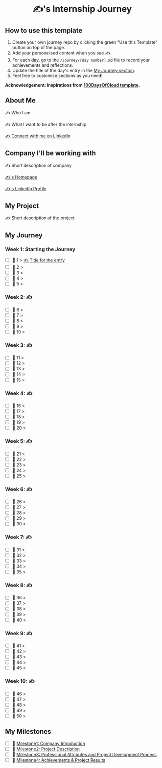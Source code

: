 <div align="center">
<h1> ✍️'s Internship Journey </h1>
</div>

## How to use this template
1. Create your own journey repo by clicking the green "Use this Template" button on top of the page.
2. Add your personalised content when you see ✍️.
3. For each day, go to the `/Journey/[day number].md` file to record your achievements and reflections. 
4. Update the title of the day's entry in the [My Journey section](#my-journey).
5. Feel free to customise sections as you need!

**Acknowledgement: Inspirations from [100DaysOfCloud template](https://github.com/100DaysOfCloud/100DaysOfCloud).**

## About Me
✍️ Who I am

✍️ What I want to be after the internship
 
[✍️ Connect with me on LinkedIn](✍️ )

## Company I'll be working with
✍️ Short description of company

[✍️'s Homepage](✍️ )

[✍️'s LinkedIn Profile](✍️ )

## My Project
✍️ Short description of the project

## My Journey 

### Week 1: Starting the Journey️ 

- [ ] 🚧️ 1 > [✍️ Title for the entry](Journey/001/Readme.md)
- [ ] 🚧️ 2 > [](Journey/002/Readme.md)
- [ ] 🚧️ 3 > [](Journey/003/Readme.md)
- [ ] 🚧️ 4 > [](Journey/004/Readme.md)
- [ ] 🚧️ 5 > [](Journey/005/Readme.md)

### Week 2: ✍️ 

- [ ] 🚧 6 > [](Journey/006/Readme.md)
- [ ] 🚧 7 > [](Journey/007/Readme.md)
- [ ] 🚧 8 > [](Journey/008/Readme.md)
- [ ] 🚧 9 > [](Journey/009/Readme.md)
- [ ] 🚧 10 > [](Journey/010/Readme.md)

### Week 3: ✍️ 

- [ ] 🚧 11 > [](Journey/011/Readme.md)
- [ ] 🚧 12 > [](Journey/012/Readme.md)
- [ ] 🚧 13 > [](Journey/013/Readme.md)
- [ ] 🚧 14 > [](Journey/014/Readme.md)
- [ ] 🚧 15 > [](Journey/015/Readme.md)

### Week 4: ✍️ 

- [ ] 🚧 16 > [](Journey/016/Readme.md)
- [ ] 🚧 17 > [](Journey/017/Readme.md)
- [ ] 🚧 18 > [](Journey/018/Readme.md)
- [ ] 🚧 19 > [](Journey/019/Readme.md)
- [ ] 🚧 20 > [](Journey/020/Readme.md)

### Week 5: ✍️ 

- [ ] 🚧️ 21 > [](Journey/021/Readme.md)
- [ ] 🚧️ 22 > [](Journey/022/Readme.md)
- [ ] 🚧️ 23 > [](Journey/023/Readme.md)
- [ ] 🚧️ 24 > [](Journey/024/Readme.md)
- [ ] 🚧️ 25 > [](Journey/025/Readme.md)

### Week 6: ✍️ 

- [ ] 🚧️ 26 > [](Journey/026/Readme.md)
- [ ] 🚧️ 27 > [](Journey/027/Readme.md)
- [ ] 🚧️ 28 > [](Journey/028/Readme.md)
- [ ] 🚧️ 29 > [](Journey/029/Readme.md)
- [ ] 🚧️ 30 > [](Journey/030/Readme.md)

### Week 7: ✍️ 

- [ ] 🚧️ 31 > [](Journey/031/Readme.md)
- [ ] 🚧️ 32 > [](Journey/032/Readme.md)
- [ ] 🚧️ 33 > [](Journey/033/Readme.md)
- [ ] 🚧️ 34 > [](Journey/034/Readme.md)
- [ ] 🚧️ 35 > [](Journey/035/Readme.md)

### Week 8: ✍️ 

- [ ] 🚧️ 36 > [](Journey/036/Readme.md)
- [ ] 🚧️ 37 > [](Journey/037/Readme.md)
- [ ] 🚧️ 38 > [](Journey/038/Readme.md)
- [ ] 🚧️ 39 > [](Journey/039/Readme.md)
- [ ] 🚧️ 40 > [](Journey/040/Readme.md)

### Week 9: ✍️ 

- [ ] 🚧️ 41 > [](Journey/041/Readme.md)
- [ ] 🚧️ 42 > [](Journey/042/Readme.md)
- [ ] 🚧️ 43 > [](Journey/043/Readme.md)
- [ ] 🚧️ 44 > [](Journey/044/Readme.md)
- [ ] 🚧️ 45 > [](Journey/045/Readme.md)

### Week 10: ✍️ 

- [ ] 🚧️ 46 > [](Journey/046/Readme.md)
- [ ] 🚧️ 47 > [](Journey/047/Readme.md)
- [ ] 🚧️ 48 > [](Journey/048/Readme.md)
- [ ] 🚧️ 49 > [](Journey/049/Readme.md)
- [ ] 🚧️ 50 > [](Journey/050/Readme.md)

## My Milestones
- [ ] 🚧️ [Milestone1: Company Introduction](Milestones/Milestone1.md)
- [ ] 🚧️ [Milestone2: Project Description](Milestones/Milestone2.md)
- [ ] 🚧️ [Milestone3: Professional Attributes and Project Development Process](Milestones/Milestone3.md)
- [ ] 🚧️ [Milestone4: Achievements & Project Results](Milestones/Milestone4.md)